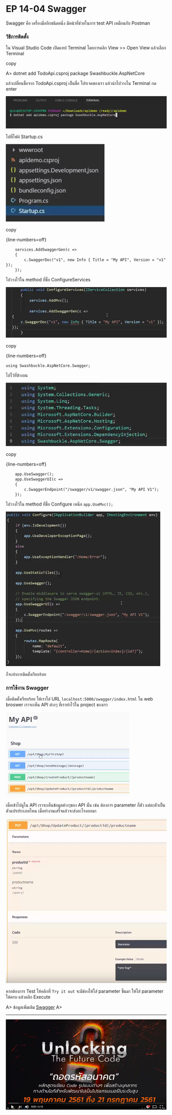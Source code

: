 # EP 14-04 Swagger

Swagger คือ เครื่องมืออีกชนิดหนึ่ง มีหน้าที่ช่วยในการ test API เหมือนกับ Postman

### วิธีการติดตั้ง

ใน Visual Studio Code เปิดแทป Terminal โดยการคลิก View >> Open View แล้วเลือก Terminal  

copy 

A> dotnet add TodoApi.csproj package Swashbuckle.AspNetCore

แล้วเปลี่ยนชื่อจาก TodoApi.csproj เป็นชื่อ โปรเจคของเรา แล้วนำไปวางใน Terminal กด enter

![](images/EP14/140401.PNG)  

ไปที่ไฟล์ Startup.cs  

![](images/EP14/140402.PNG)

copy

{line-numbers=off}
~~~~~~~~
    services.AddSwaggerGen(c =>
    {
        c.SwaggerDoc("v1", new Info { Title = "My API", Version = "v1" });
    });
~~~~~~~~

ไปวางไว้ใน method ที่ชื่อ ConfigureServices  

![](images/EP14/140403.PNG)

copy  

{line-numbers=off}
~~~~~~~~
using Swashbuckle.AspNetCore.Swagger;
~~~~~~~~

ไปไว้ที่ข้างบน  

![](images/EP14/140404.PNG)

copy

{line-numbers=off}
~~~~~~~~
    app.UseSwagger(); 
    app.UseSwaggerUI(c =>
    {
        c.SwaggerEndpoint("/swagger/v1/swagger.json", "My API V1");
    });
~~~~~~~~

ไปวางไว้ใน method ที่ชื่อ Configure เหนือ `app.UseMvc();`

![](images/EP14/140405.PNG)

ก็จะทำการติดตั้งเรียบร้อย

### การใช้งาน Swagger

เมื่อติดตั้งเรียบร้อย ให้เราใส่ URL `localhost:5000/swagger/index.html` ใน web broswer เราจะเห็น API ต่างๆ ที่เราทำไว้ใน project ของเรา

![](images/EP14/140406.PNG)

เมื่อเข้าไปดูใน API เราจะเห็นข้อมูลต่างๆของ API นั้น เช่น ต้องการ parameter กี่ตัว แต่ละตัวเป็นตัวแปรประเภทไหน เมื่อทำงานเสร็จแล้วจะส่งอะไรออกมา

![](images/EP14/140407.PNG)  

หากต้องการ Test ให้คลิกที่ `Try it out` จะมีช่องให้ใส่ parameter ขึ้นมา ให้ใส่ parameter ให้ครบ แล้วคลิก Execute  

A>
 ข้อมูลเพิ่มเติม [Swagger](https://docs.microsoft.com/en-us/aspnet/core/tutorials/web-api-help-pages-using-swagger?view=aspnetcore-2.1)
A>

* * *

[![IMAGE ALT TEXT HERE](images/EP07/Items.PNG)](https://youtu.be/c2Hck3380GA)